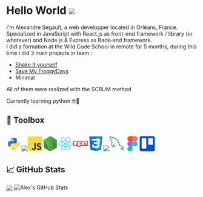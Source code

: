 # Hello World <img src="https://raw.githubusercontent.com/MartinHeinz/MartinHeinz/master/wave.gif" width="30px">  

I'm Alexandre Segault, a web developper located in Orléans, France. Specialized in JavaScript with React.js as front-end framework / library (or whatever) and Node.js & Express as Back-end framework.<br/>
I did a formation at the Wild Code School in remote for 5 months, during this time I did 3 main projects in team :
- <a href="https://github.com/alexandresegault/CodeMeMore-project-1-Cocktail" color="d6be35">Shake It yourself</a>
- <a href="https://github.com/alexandresegault/remote-js-202011-froggy-devs">Save My FroggyDays</a>
- Minimal

All of them were realized with the SCRUM method

Currently learning python 🤓🐍 

## 🔧 Toolbox 

<img src="https://github.com/devicons/devicon/blob/master/icons/python/python-original.svg" width="40px"><img src ="https://cdn.icon-icons.com/icons2/2107/PNG/512/file_type_kivy_icon_130489.png" width="40px"><img src ="https://github.com/devicons/devicon/blob/master/icons/javascript/javascript-original.svg" width="40px"><img src ="https://github.com/devicons/devicon/blob/master/icons/nodejs/nodejs-original.svg" width="40px"><img src ="https://github.com/devicons/devicon/blob/master/icons/react/react-original.svg" width="40px"><img src ="https://github.com/devicons/devicon/blob/master/icons/npm/npm-original-wordmark.svg" width="40px"><img src ="https://github.com/devicons/devicon/blob/master/icons/css3/css3-original.svg" width="40px"><img src ="https://cdn.icon-icons.com/icons2/2107/PNG/512/file_type_kivy_icon_130489.png" width="40px"><img src ="https://github.com/devicons/devicon/blob/master/icons/mysql/mysql-original.svg" width="40px"><img src="https://github.com/devicons/devicon/blob/master/icons/figma/figma-original.svg" width="40px"><img src="https://github.com/devicons/devicon/blob/master/icons/trello/trello-plain.svg" width="40px">
---

## &#x1f4c8; GitHub Stats


  <img align="center" src="https://github-readme-stats.vercel.app/api/top-langs/?username=alexandresegault&hide=css,html&hide_border=true&layout=compact&title_color=d6be35&text_color=c9cacc&icon_color=d6be35&bg_color=1d1f21" />
  <img align="top" src="https://github-readme-stats.vercel.app/api?username=alexandresegault&show_icons=true&hide_border=true&line_height=27&count_private=true&title_color=d6be35&text_color=ffffff&icon_color=d6be35&bg_color=1d1f21" alt="Alex's GitHub Stats" />
